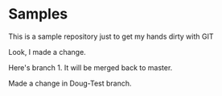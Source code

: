 # Samples
This is a sample repository just to get my hands dirty with GIT

Look, I made a change.

Here's branch 1. It will be merged back to master.

Made a change in Doug-Test branch.
